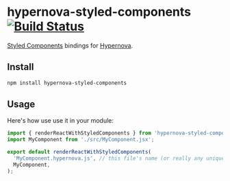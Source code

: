 # hypernova-styled-components [![Build Status](https://travis-ci.org/viatsko/hypernova-styled-components.svg?branch=master)](https://travis-ci.org/viatsko/hypernova-styled-components)

[Styled Components](https://github.com/styled-components/styled-components) bindings for [Hypernova](https://github.com/airbnb/hypernova).

## Install

```sh
npm install hypernova-styled-components
```

## Usage

Here's how use use it in your module:

```js
import { renderReactWithStyledComponents } from 'hypernova-styled-components';
import MyComponent from './src/MyComponent.jsx';

export default renderReactWithStyledComponents(
  'MyComponent.hypernova.js', // this file's name (or really any unique name)
  MyComponent,
);
```
